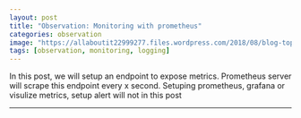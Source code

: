 ```yaml
---
layout: post
title: "Observation: Monitoring with prometheus"
categories: observation
image: "https://allaboutit22999277.files.wordpress.com/2018/08/blog-topper.png"
tags: [observation, monitoring, logging]
---
```

In this post, we will setup an endpoint to expose metrics. Prometheus server will scrape this endpoint every x second. Setuping prometheus, grafana or visulize metrics, setup alert will not in this post
<!--more-->

---